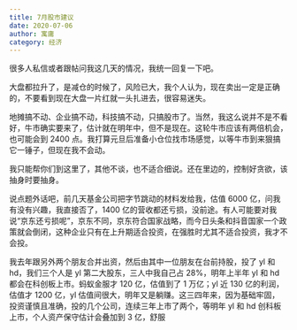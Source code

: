 ```yaml
--- 
title: 7月股市建议
date: 2020-07-06
author: 寓庸
category: 经济
---
```

很多人私信或者跟帖问我这几天的情况，我统一回复一下吧。

 大盘都拉升了，是减仓的时候了，风险已大，我个人认为，现在卖出一定是正确的，不要看到现在大盘一片红就一头扎进去，很容易迷失。

 地摊搞不动、企业搞不动，科技搞不动，只搞股市了。当然，我这么说并不是不看好，牛市确实要来了，估计就在明年中，但不是现在。这轮牛市应该有两倍机会，也可能会到 2400 点。我打算元旦后准备小仓位找市场感觉，以等牛市到来狠搞它一锤子，但现在我不会动。

 我只能帮你们到这里了，其他不谈，也不适合细说。还在里边的，控制好贪欲，该抽身时要抽身。

 说点题外话吧，前几天基金公司把字节跳动的材料发给我，估值 6000 亿，问我有没有兴趣，我直接否了，1400 亿的营收都还亏损，没前途。有人可能要对我说“京东还亏损呢”，京东不同，京东符合国家战略，而今日头条和抖音国家一个政策就会倒闭，这种企业只有在上升期适合投资，在强胜时尤其不适合投资，我才不会投。

 我去年跟另外两个朋友合并出资，然后由其中一位朋友在台前持股，投了 yl 和 hd，我们三个人是 yl 第二大股东，三人中我自己占 28%，明年上半年 yl 和 hd 都会在科创板上市。蚂蚁金服才 120 亿，估值到了 1 万亿；yl 近 130 亿的利润，估值才 1200 亿，yl 估值间很大，明年又是躺赚。这三四年来，因为基础牢固， 投资谨慎且准确，投的几个公司，连续三年上市了两个，等明年 yl 和 hd 创科板上市，个人资产保守估计会叠加到 3 亿，舒服